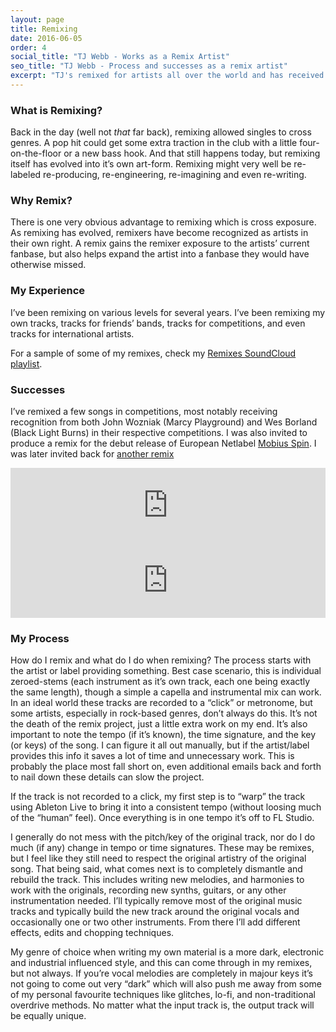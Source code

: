 ```yaml
---
layout: page
title: Remixing
date: 2016-06-05
order: 4
social_title: "TJ Webb - Works as a Remix Artist"
seo_title: "TJ Webb - Process and successes as a remix artist"
excerpt: "TJ's remixed for artists all over the world and has received recognition from the likes of Wes Borland and Marcy Playgound"
---
```


### What is Remixing?
Back in the day (well not _that_ far back), remixing allowed singles to cross genres. A pop hit could get some extra traction in the club with a little four-on-the-floor or a new bass hook. And that still happens today, but remixing itself has evolved into it’s own art-form. Remixing might very well be re-labeled re-producing, re-engineering, re-imagining and even re-writing.

### Why Remix?
There is one very obvious advantage to remixing which is cross exposure. As remixing has evolved, remixers have become recognized as artists in their own right. A remix gains the remixer exposure to the artists’ current fanbase, but also helps expand the artist into a fanbase they would have otherwise missed.

### My Experience
I’ve been remixing on various levels for several years. I’ve been remixing my own tracks, tracks for friends’ bands, tracks for competitions, and even tracks for international artists.

For a sample of some of my remixes, check my [Remixes SoundCloud playlist](https://soundcloud.com/webbtj/sets/remixes).

### Successes
I’ve remixed a few songs in competitions, most notably receiving recognition from both John Wozniak (Marcy Playground) and Wes Borland (Black Light Burns) in their respective competitions. I was also invited to produce a remix for the debut release of European Netlabel [Mobius Spin](https://mobiusspin.bandcamp.com/album/mbsspn001-after-a-better-tomorrow-ep).
I was later invited back for [another remix](https://mobiusspin.bandcamp.com/album/mbsspn028-soft-landing-remix-ep)

<iframe style="border: 0; width: 100%; height: 120px;" src="https://bandcamp.com/EmbeddedPlayer/album=3331567747/size=large/bgcol=333333/linkcol=ffffff/tracklist=false/artwork=small/track=555084303/transparent=true/" width="300" height="150" seamless><a href="http://mobiusspin.bandcamp.com/album/mbsspn001-after-a-better-tomorrow-ep">[mbsspn001] After A Better Tomorrow EP by M3t4rt</a></iframe>

<iframe style="border: 0; width: 100%; height: 120px;" src="https://bandcamp.com/EmbeddedPlayer/album=243005871/size=large/bgcol=333333/linkcol=ffffff/tracklist=false/artwork=small/track=2041512862/transparent=true/" width="300" height="150" seamless><a href="http://mobiusspin.bandcamp.com/album/mbsspn028-soft-landing-remix-ep">[mbsspn028] Soft Landing Remix EP by TJ</a></iframe>

### My Process
How do I remix and what do I do when remixing? The process starts with the artist or label providing something. Best case scenario, this is individual zeroed-stems (each instrument as it’s own track, each one being exactly the same length), though a simple a capella and instrumental mix can work. In an ideal world these tracks are recorded to a “click” or metronome, but some artists, especially in rock-based genres, don’t always do this. It’s not the death of the remix project, just a little extra work on my end. It’s also important to note the tempo (if it’s known), the time signature, and the key (or keys) of the song. I can figure it all out manually, but if the artist/label provides this info it saves a lot of time and unnecessary work. This is probably the place most fall short on, even additional emails back and forth to nail down these details can slow the project.

If the track is not recorded to a click, my first step is to “warp” the track using Ableton Live to bring it into a consistent tempo (without loosing much of the “human” feel). Once everything is in one tempo it’s off to FL Studio.

I generally do not mess with the pitch/key of the original track, nor do I do much (if any) change in tempo or time signatures. These may be remixes, but I feel like they still need to respect the original artistry of the original song. That being said, what comes next is to completely dismantle and rebuild the track. This includes writing new melodies, and harmonies to work with the originals, recording new synths, guitars, or any other instrumentation needed. I’ll typically remove most of the original music tracks and typically build the new track around the original vocals and occasionally one or two other instruments. From there I’ll add different effects, edits and chopping techniques.

My genre of choice when writing my own material is a more dark, electronic and industrial influenced style, and this can come through in my remixes, but not always. If you’re vocal melodies are completely in majour keys it’s not going to come out very “dark” which will also push me away from some of my personal favourite techniques like glitches, lo-fi, and non-traditional overdrive methods. No matter what the input track is, the output track will be equally unique.
